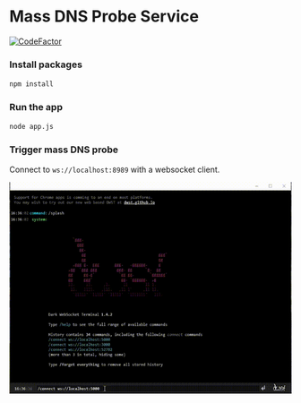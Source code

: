 # Mass DNS Probe Service

[![CodeFactor](https://www.codefactor.io/repository/github/acuciureanu/mass-dns-probe-service/badge?s=1bc94a5cfabcf25036e445ab0afbeff1f9e962ab)](https://www.codefactor.io/repository/github/acuciureanu/mass-dns-probe-service)

### Install packages
```sh
npm install
```

### Run the app
```sh
node app.js
```

### Trigger mass DNS probe

Connect to `ws://localhost:8989` with a websocket client.

<img src="./doc/images/ws-client-example.gif">
